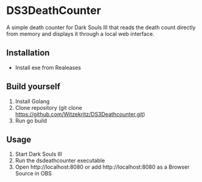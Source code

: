 # DS3DeathCounter
A simple death counter for Dark Souls III that reads the death count directly from memory and displays it through a local web interface.
## Installation
- Install exe from Realeases
## Build yourself
1. Install Golang
2. Clone repository (git clone https://github.com/Witzekritz/DS3Deathcounter.git)
3. Run go build
## Usage
1. Start Dark Souls III
2. Run the dsdeathcounter executable
3. Open http://localhost:8080 or add http://localhost:8080 as a Browser Source in OBS
